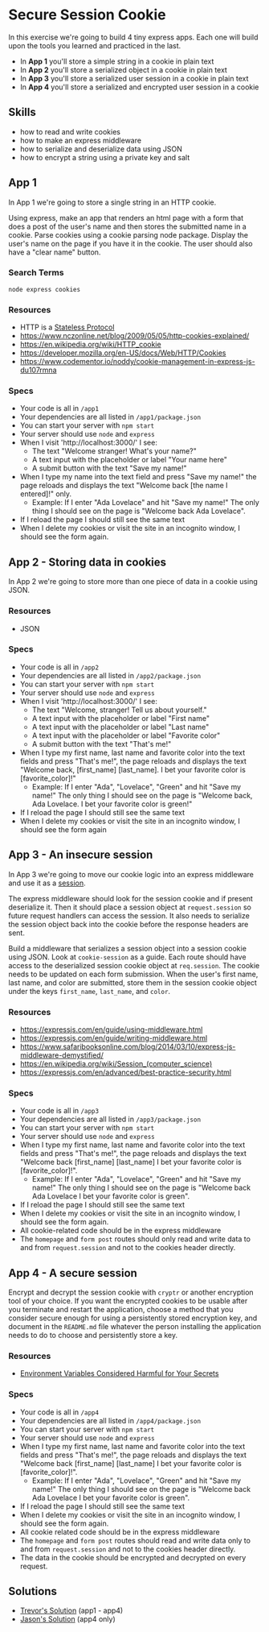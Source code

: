 # Secure Session Cookie

In this exercise we're going to build 4 tiny express apps. Each one will build
upon the tools you learned and practiced in the last.

- In __App 1__ you'll store a simple string in a cookie in plain text
- In __App 2__ you'll store a serialized object in a cookie in plain text
- In __App 3__ you'll store a serialized user session in a cookie in plain text
- In __App 4__ you'll store a serialized and encrypted user session in a cookie

## Skills

- how to read and write cookies
- how to make an express middleware
- how to serialize and deserialize data using JSON
- how to encrypt a string using a private key and salt

## App 1

In App 1 we're going to store a single string in an HTTP cookie.

Using express, make an app that renders an html page with a form that does
a post of the user's name and then stores the submitted name in a cookie. Parse
cookies using a cookie parsing node package. Display the user's name on the
page if you have it in the cookie. The user should also have a "clear name" button.


### Search Terms

```
node express cookies
```

### Resources

- HTTP is a [Stateless Protocol](https://en.wikipedia.org/wiki/Stateless_protocol)
- https://www.nczonline.net/blog/2009/05/05/http-cookies-explained/
- https://en.wikipedia.org/wiki/HTTP_cookie
- https://developer.mozilla.org/en-US/docs/Web/HTTP/Cookies
- https://www.codementor.io/noddy/cookie-management-in-express-js-du107rmna


### Specs

- Your code is all in `/app1`
- Your dependencies are all listed in `/app1/package.json`
- You can start your server with `npm start`
- Your server should use `node` and `express`
- When I visit 'http://localhost:3000/' I see:
  - The text "Welcome stranger! What's your name?"
  - A text input with the placeholder or label "Your name here"
  - A submit button with the text "Save my name!"
- When I type my name into the text field and press "Save my name!" the page reloads and displays the text "Welcome back [the name I entered]!" only.
  - Example: If I enter "Ada Lovelace" and hit "Save my name!" The only thing I should see on the page is "Welcome back Ada Lovelace".
- If I reload the page I should still see the same text
- When I delete my cookies or visit the site in an incognito window, I should see the form again.

## App 2 - Storing data in cookies

In App 2 we're going to store more than one piece of data in a cookie using JSON.

### Resources

- JSON

### Specs

- Your code is all in `/app2`
- Your dependencies are all listed in `/app2/package.json`
- You can start your server with `npm start`
- Your server should use `node` and `express`
- When I visit 'http://localhost:3000/' I see:
  - The text "Welcome, stranger! Tell us about yourself."
  - A text input with the placeholder or label "First name"
  - A text input with the placeholder or label "Last name"
  - A text input with the placeholder or label "Favorite color"
  - A submit button with the text "That's me!"
- When I type my first name, last name and favorite color into the text fields and press "That's me!", the page reloads and displays the text "Welcome back, [first_name] [last_name]. I bet your favorite color is [favorite_color]!"
  - Example: If I enter "Ada", "Lovelace", "Green" and hit "Save my name!" The only thing I should see on the page is "Welcome back, Ada Lovelace. I bet your favorite color is green!"
- If I reload the page I should still see the same text
- When I delete my cookies or visit the site in an incognito window, I should see the form again


## App 3 - An insecure session

In App 3 we're going to move our cookie logic into an express middleware and use it as a [session](https://en.wikipedia.org/wiki/Session_(computer_science)).

The express middleware should look for the session cookie and if present deserialize it. Then it should place a session object at `request.session` so future request handlers can access the session. It also needs to serialize the session object back into the cookie before the response headers are sent.

Build a middleware that serializes a session object into a session cookie using JSON. Look at `cookie-session` as a guide. Each route should have access to the deserialized session cookie object at `req.session`. The cookie needs to be updated on each form submission. When the user's first name, last name, and color are submitted, store them in the session cookie object under the keys `first_name`, `last_name`, and `color`.


### Resources

- https://expressjs.com/en/guide/using-middleware.html
- https://expressjs.com/en/guide/writing-middleware.html
- https://www.safaribooksonline.com/blog/2014/03/10/express-js-middleware-demystified/
- https://en.wikipedia.org/wiki/Session_(computer_science)
- https://expressjs.com/en/advanced/best-practice-security.html

### Specs

- Your code is all in `/app3`
- Your dependencies are all listed in `/app3/package.json`
- You can start your server with `npm start`
- Your server should use `node` and `express`
- When I type my first name, last name and favorite color into the text fields and press "That's me!", the page reloads and displays the text "Welcome back [first_name] [last_name] I bet your favorite color is [favorite_color]!".
  - Example: If I enter "Ada", "Lovelace", "Green" and hit "Save my name!" The only thing I should see on the page is "Welcome back Ada Lovelace I bet your favorite color is green".
- If I reload the page I should still see the same text
- When I delete my cookies or visit the site in an incognito window, I should see the form again.
- All cookie-related code should be in the express middleware
- The `homepage` and `form post` routes should only read and write data to and from `request.session` and not to the cookies header directly.


## App 4 - A secure session

Encrypt and decrypt the session cookie with `cryptr` or another encryption tool of your choice. If you want the encrypted cookies to be usable after you terminate and restart the application, choose a method that you consider secure enough for using a persistently stored encryption key, and document in the `README.md` file whatever the person installing the application needs to do to choose and persistently store a key.

### Resources

- [Environment Variables Considered Harmful for Your Secrets](http://movingfast.io/articles/environment-variables-considered-harmful/)

### Specs

- Your code is all in `/app4`
- Your dependencies are all listed in `/app4/package.json`
- You can start your server with `npm start`
- Your server should use `node` and `express`
- When I type my first name, last name and favorite color into the text fields and press "That's me!", the page reloads and displays the text "Welcome back [first_name] [last_name] I bet your favorite color is [favorite_color]!".
  - Example: If I enter "Ada", "Lovelace", "Green" and hit "Save my name!" The only thing I should see on the page is "Welcome back Ada Lovelace I bet your favorite color is green".
- If I reload the page I should still see the same text
- When I delete my cookies or visit the site in an incognito window, I should see the form again.
- All cookie related code should be in the express middleware
- The `homepage` and `form post` routes should read and write data only to and from `request.session` and not to the cookies header directly.
- The data in the cookie should be encrypted and decrypted on every request.



## Solutions

* [Trevor's Solution](https://github.com/bundacia/LG-Secure-Session-Cookie-Example-Solution) (app1 - app4)
* [Jason's Solution](https://github.com/jason00111/http-authentication-214) (app4 only)
